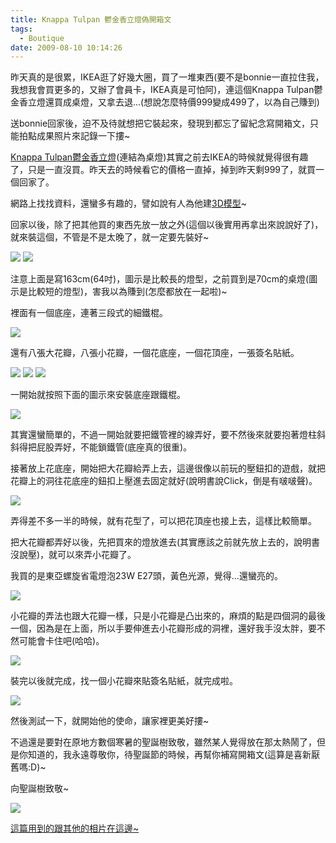 ```yaml
---
title: Knappa Tulpan 鬱金香立燈偽開箱文
tags:
  - Boutique
date: 2009-08-10 10:14:26
---
```


昨天真的是很累，IKEA逛了好幾大圈，買了一堆東西(要不是bonnie一直拉住我，我想我會買更多的，又辦了會員卡，IKEA真是可怕阿)，連這個Knappa Tulpan鬱金香立燈還買成桌燈，又拿去退...(想說怎麼特價999變成499了，以為自己賺到)

送bonnie回家後，迫不及待就想把它裝起來，發現到都忘了留紀念寫開箱文，只能拍點成果照片來記錄一下摟~

[Knappa Tulpan鬱金香立燈](http://www.stylefeeder.com/i/rl1xn0c5/Ikea-Knappa-Tulpan-Table-Lamp)(連結為桌燈)其實之前去IKEA的時候就覺得很有趣了，只是一直沒買。昨天去的時候看它的價格一直掉，掉到昨天剩999了，就買一個回家了。

網路上找找資料，還蠻多有趣的，譬如說有人為他建[3D模型](http://sketchup.google.com/3dwarehouse/details?mid=cc9b411d7b12d5e545c22b8fa3270ace&amp;hl=zh-TW&amp;ct=lc)~

回家以後，除了把其他買的東西先放一放之外(這個以後實用再拿出來說說好了)，就來裝這個，不管是不是太晚了，就一定要先裝好~

[](http://photo.xuite.net/_r9009/retsamsu/3445303/17.jpg)[](http://photo.xuite.net/_r9009/retsamsu/3445303/18.jpg)[![](http://e.share.photo.xuite.net/retsamsu/1e23277/3445303/130830656_m.jpg)](http://photo.xuite.net/_r9009/retsamsu/3445303/17.jpg)
[![](http://e.share.photo.xuite.net/retsamsu/1e23235/3445303/130828542_m.jpg)](http://photo.xuite.net/_r9009/retsamsu/3445303/18.jpg)

注意上面是寫163cm(64吋)，圖示是比較長的燈型，之前買到是70cm的桌燈(圖示是比較短的燈型)，害我以為賺到(怎麼都放在一起啦)~

裡面有一個底座，連著三段式的細鐵棍。

[![](http://e.share.photo.xuite.net/retsamsu/1e23260/3445303/130828329_m.jpg)](http://photo.xuite.net/_r9009/retsamsu/3445303/6.jpg)[
](http://photo.xuite.net/_r9009/retsamsu/3445303/6.jpg)

還有八張大花瓣，八張小花瓣，一個花底座，一個花頂座，一張簽名貼紙。

[![](http://e.share.photo.xuite.net/retsamsu/1e2321e/3445303/130831335_m.jpg)](http://photo.xuite.net/_r9009/retsamsu/3445303/3.jpg)
[![](http://e.share.photo.xuite.net/retsamsu/1e232e8/3445303/130831281_m.jpg)](http://photo.xuite.net/_r9009/retsamsu/3445303/4.jpg)
[![](http://e.share.photo.xuite.net/retsamsu/1e23226/3445303/130831343_m.jpg)](http://photo.xuite.net/_r9009/retsamsu/3445303/5.jpg)

一開始就按照下面的圖示來安裝底座跟鐵棍。

[![](http://e.share.photo.xuite.net/retsamsu/1e23241/3445303/130828554_m.jpg)](http://photo.xuite.net/_r9009/retsamsu/3445303/20.jpg)

其實還蠻簡單的，不過一開始就要把鐵管裡的線弄好，要不然後來就要抱著燈柱斜斜得把屁股弄好，不能鎖鐵管(底座真的很重)。

接著放上花底座，開始把大花瓣給弄上去，這邊很像以前玩的壓鈕扣的遊戲，就把花瓣上的洞往花底座的鈕扣上壓進去固定就好(說明書說Click，倒是有啵啵聲)。

[![](http://e.share.photo.xuite.net/retsamsu/1e23244/3445303/130828557_m.jpg)](http://photo.xuite.net/_r9009/retsamsu/3445303/21.jpg)

弄得差不多一半的時候，就有花型了，可以把花頂座也接上去，這樣比較簡單。

把大花瓣都弄好以後，先把買來的燈放進去(其實應該之前就先放上去的，說明書沒說壓)，就可以來弄小花瓣了。

我買的是東亞螺旋省電燈泡23W E27頭，黃色光源，覺得...還蠻亮的。

[![](http://e.share.photo.xuite.net/retsamsu/1e232c7/3445303/130828432_m.jpg)](http://photo.xuite.net/_r9009/retsamsu/3445303/10.jpg)

小花瓣的弄法也跟大花瓣一樣，只是小花瓣是凸出來的，麻煩的點是四個洞的最後一個，因為是在上面，所以手要伸進去小花瓣形成的洞裡，還好我手沒太胖，要不然可能會卡住吧(哈哈)。

[![](http://e.share.photo.xuite.net/retsamsu/1e23257/3445303/130828576_m.jpg)](http://photo.xuite.net/_r9009/retsamsu/3445303/22.jpg)

裝完以後就完成，找一個小花瓣來貼簽名貼紙，就完成啦。

[![](http://e.share.photo.xuite.net/retsamsu/1e232b9/3445303/130828418_m.jpg)](http://photo.xuite.net/_r9009/retsamsu/3445303/9.jpg)

然後測試一下，就開始他的使命，讓家裡更美好摟~

不過還是要對在原地方數個寒暑的聖誕樹致敬，雖然某人覺得放在那太熱鬧了，但是你知道的，我永遠尊敬你，待聖誕節的時候，再幫你補寫開箱文(這算是喜新厭舊嗎:D)~

向聖誕樹致敬~

[![](http://e.share.photo.xuite.net/retsamsu/1e23205/3445303/130828494_m.jpg)](http://photo.xuite.net/_r9009/retsamsu/3445303/16.jpg)

[這篇用到的跟其他的相片在這邊~](http://photo.xuite.net/retsamsu/3445303)